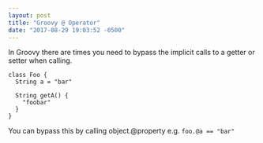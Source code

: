 ```yaml
---
layout: post
title: "Groovy @ Operator"
date: "2017-08-29 19:03:52 -0500"
---
```

In Groovy there are times you need to bypass the implicit calls to a getter or setter when calling.
```
class Foo {
  String a = "bar"

  String getA() {
    "foobar"
  }
}
```
You can bypass this by calling
object.@property
e.g.
`foo.@a == "bar"`
